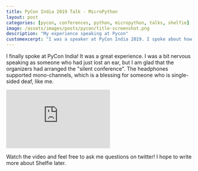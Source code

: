 ```yaml
---
title: PyCon India 2019 Talk - MicroPython
layout: post
categories: [pycon, conferences, python, micropython, talks, shelfie]
image: /assets/images/posts/pycon/title-screenshot.png
description: "My experience speaking at Pycon"
customexcerpt: "I was a speaker at PyCon India 2019. I spoke about how I build a voice-controlled bookshelf in Python!"
---
```



I finally spoke at PyCon India! It was a great experience. I was a bit nervous
speaking as someone who had just lost an ear, but I am glad that the organizers
had arranged the "silent conference". The headphones supported mono-channels,
which is a blessing for someone who is single-sided deaf, like me.

<iframe
    width="280" height="158"
    src="https://www.youtube.com/embed/aEYftBZz6ag" frameborder="0"
    allow="accelerometer; autoplay; encrypted-media; gyroscope; picture-in-picture"
    allowfullscreen>
</iframe>


Watch the video and feel free to ask me questions on twitter! I hope to write
more about Shelfie later.
